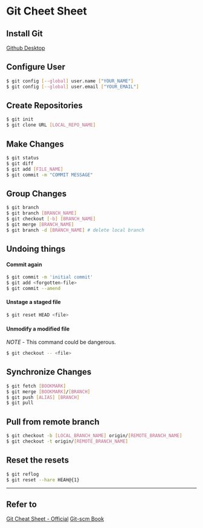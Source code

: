 # Git Cheet Sheet

## Install Git

[Github Desktop](https://desktop.github.com)

## Configure User

```bash
$ git config [--global] user.name ["YOUR_NAME"]
$ git config [--global] user.email ["YOUR_EMAIL"]
```

## Create Repositories

```bash
$ git init
$ git clone URL [LOCAL_REPO_NAME]
```

## Make Changes

```bash
$ git status
$ git diff
$ git add [FILE_NAME]
$ git commit -m "COMMIT MESSAGE"
```

## Group Changes

```bash
$ git branch
$ git branch [BRANCH_NAME]
$ git checkout [-b] [BRANCH_NAME]
$ git merge [BRANCH_NAME]
$ git branch -d [BRANCH_NAME] # delete local branch
```

## Undoing things

#### Commit again

```bash
$ git commit -m 'initial commit'
$ git add <forgotten-file>
$ git commit --amend
```

#### Unstage a staged file

```bash
$ git reset HEAD <file>
```

#### Unmodify a modified file

_NOTE_ - This command could be dangerous.

```bash
$ git checkout -- <file>
```

## Synchronize Changes

```bash
$ git fetch [BOOKMARK]
$ git merge [BOOKMARK]/[BRANCH]
$ git push [ALIAS] [BRANCH]
$ git pull
```

## Pull from remote branch

```bash
$ git checkout -b [LOCAL_BRANCH_NAME] origin/[REMOTE_BRANCH_NAME]
$ git checkout -t origin/[REMOTE_BRANCH_NAME]
```

## Reset the resets

```bash
$ git reflog
$ git reset --hare HEAH@{1}
```


---
## Refer to
[Git Cheat Sheet - Official](https://services.github.com/kit/downloads/github-git-cheat-sheet.pdf)
[Git-scm Book](https://git-scm.com/book/en/v2)
